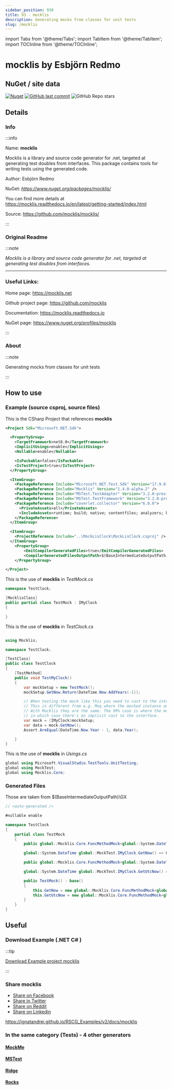 ```yaml
---
sidebar_position: 930
title: 93 - mocklis
description: Generating mocks from classes for unit tests
slug: /mocklis
---
```

import Tabs from '@theme/Tabs';
import TabItem from '@theme/TabItem';
import TOCInline from '@theme/TOCInline';

# mocklis  by Esbjörn Redmo


<TOCInline toc={toc}  />

## NuGet / site data
[![Nuget](https://img.shields.io/nuget/dt/mocklis?label=mocklis)](https://www.nuget.org/packages/mocklis/)
[![GitHub last commit](https://img.shields.io/github/last-commit/mocklis/mocklis?label=updated)](https://github.com/mocklis/mocklis/)
![GitHub Repo stars](https://img.shields.io/github/stars/mocklis/mocklis?style=social)

## Details

### Info
:::info

Name: **mocklis**

Mocklis is a library and source code generator for .net, targeted at generating test doubles from interfaces. This package contains tools for writing tests using the generated code.

Author: Esbjörn Redmo

NuGet: 
*https://www.nuget.org/packages/mocklis/*   


You can find more details at https://mocklis.readthedocs.io/en/latest/getting-started/index.html

Source: https://github.com/mocklis/mocklis/

:::

### Original Readme
:::note

*Mocklis is a library and source code generator for .net, targeted at generating test doubles from interfaces.*

----

### Useful Links:

Home page: https://mocklis.net

Github project page: https://github.com/mocklis

Documentation: https://mocklis.readthedocs.io

NuGet page: https://www.nuget.org/profiles/mocklis


:::

### About
:::note

Generating mocks from classes for unit tests


:::

## How to use

### Example (source csproj, source files)

<Tabs>

<TabItem value="csproj" label="CSharp Project">

This is the CSharp Project that references **mocklis**
```xml showLineNumbers {14}
<Project Sdk="Microsoft.NET.Sdk">

  <PropertyGroup>
    <TargetFramework>net8.0</TargetFramework>
    <ImplicitUsings>enable</ImplicitUsings>
    <Nullable>enable</Nullable>

    <IsPackable>false</IsPackable>
    <IsTestProject>true</IsTestProject>
  </PropertyGroup>

  <ItemGroup>
    <PackageReference Include="Microsoft.NET.Test.Sdk" Version="17.9.0-preview-23577-04" />
    <PackageReference Include="Mocklis" Version="1.4.0-alpha.2" />
    <PackageReference Include="MSTest.TestAdapter" Version="3.2.0-preview.23623.1" />
    <PackageReference Include="MSTest.TestFramework" Version="3.2.0-preview.23623.1" />
    <PackageReference Include="coverlet.collector" Version="6.0.0">
      <PrivateAssets>all</PrivateAssets>
      <IncludeAssets>runtime; build; native; contentfiles; analyzers; buildtransitive</IncludeAssets>
    </PackageReference>
  </ItemGroup>

  <ItemGroup>
    <ProjectReference Include="..\MockLisClock\MockLisClock.csproj" />
  </ItemGroup>
	<PropertyGroup>
		<EmitCompilerGeneratedFiles>true</EmitCompilerGeneratedFiles>
		<CompilerGeneratedFilesOutputPath>$(BaseIntermediateOutputPath)\GX</CompilerGeneratedFilesOutputPath>
	</PropertyGroup>

</Project>

```

</TabItem>

  <TabItem value="D:\gth\RSCG_Examples\v2\rscg_examples\Mocklis\src\MockLisTest\TestMock.cs" label="TestMock.cs" >

  This is the use of **mocklis** in *TestMock.cs*

```csharp showLineNumbers 
namespace TestClock;

[MocklisClass]
public partial class TestMock : IMyClock
{

}
```
  </TabItem>

  <TabItem value="D:\gth\RSCG_Examples\v2\rscg_examples\Mocklis\src\MockLisTest\TestClock.cs" label="TestClock.cs" >

  This is the use of **mocklis** in *TestClock.cs*

```csharp showLineNumbers 

using Mocklis;

namespace TestClock;

[TestClass]
public class TestClock
{
    [TestMethod]
    public void TestMyClock()
    {
        var mockSetup = new TestMock();
        mockSetup.GetNow.Return(DateTime.Now.AddYears(-1));

        // When testing the mock like this you need to cast to the interface.
        // This is different from e.g. Moq where the mocked instance and the 'programming interface' are different things.
        // With Mocklis they are the same. The 99% case is where the mock is passed to another constructor as a dependency,
        // in which case there's an implicit cast to the interface.
        var mock = (IMyClock)mockSetup;
        var data = mock.GetNow();
        Assert.AreEqual(DateTime.Now.Year - 1, data.Year);

    }
}
```
  </TabItem>

  <TabItem value="D:\gth\RSCG_Examples\v2\rscg_examples\Mocklis\src\MockLisTest\Usings.cs" label="Usings.cs" >

  This is the use of **mocklis** in *Usings.cs*

```csharp showLineNumbers 
global using Microsoft.VisualStudio.TestTools.UnitTesting;
global using MockTest;
global using Mocklis.Core;
```
  </TabItem>

</Tabs>

### Generated Files

Those are taken from $(BaseIntermediateOutputPath)\GX

<Tabs>


<TabItem value="D:\gth\RSCG_Examples\v2\rscg_examples\Mocklis\src\MockLisTest\obj\GX\Mocklis.MockGenerator\Mocklis.MockGenerator.MocklisSourceGenerator\TestClock.TestMock.g.cs" label="TestClock.TestMock.g.cs" >


```csharp showLineNumbers 
// <auto-generated />

#nullable enable

namespace TestClock
{
    partial class TestMock
    {
        public global::Mocklis.Core.FuncMethodMock<global::System.DateTime> GetNow { get; }

        global::System.DateTime global::MockTest.IMyClock.GetNow() => GetNow.Call();

        public global::Mocklis.Core.FuncMethodMock<global::System.DateTime> GetUtcNow { get; }

        global::System.DateTime global::MockTest.IMyClock.GetUtcNow() => GetUtcNow.Call();

        public TestMock() : base()
        {
            this.GetNow = new global::Mocklis.Core.FuncMethodMock<global::System.DateTime>(this, "TestMock", "IMyClock", "GetNow", "GetNow", global::Mocklis.Core.Strictness.Lenient);
            this.GetUtcNow = new global::Mocklis.Core.FuncMethodMock<global::System.DateTime>(this, "TestMock", "IMyClock", "GetUtcNow", "GetUtcNow", global::Mocklis.Core.Strictness.Lenient);
        }
    }
}

```

  </TabItem>


</Tabs>

## Useful

### Download Example (.NET  C# )

:::tip

[Download Example project mocklis ](/sources/mocklis.zip)

:::


### Share mocklis 

<ul>
  <li><a href="https://www.facebook.com/sharer/sharer.php?u=https%3A%2F%2Fignatandrei.github.io%2FRSCG_Examples%2Fv2%2Fdocs%2Fmocklis&quote=mocklis" title="Share on Facebook" target="_blank">Share on Facebook</a></li>
  <li><a href="https://twitter.com/intent/tweet?source=https%3A%2F%2Fignatandrei.github.io%2FRSCG_Examples%2Fv2%2Fdocs%2Fmocklis&text=mocklis:%20https%3A%2F%2Fignatandrei.github.io%2FRSCG_Examples%2Fv2%2Fdocs%2Fmocklis" target="_blank" title="Tweet">Share in Twitter</a></li>
  <li><a href="http://www.reddit.com/submit?url=https%3A%2F%2Fignatandrei.github.io%2FRSCG_Examples%2Fv2%2Fdocs%2Fmocklis&title=mocklis" target="_blank" title="Submit to Reddit">Share on Reddit</a></li>
  <li><a href="http://www.linkedin.com/shareArticle?mini=true&url=https%3A%2F%2Fignatandrei.github.io%2FRSCG_Examples%2Fv2%2Fdocs%2Fmocklis&title=mocklis&summary=&source=https%3A%2F%2Fignatandrei.github.io%2FRSCG_Examples%2Fv2%2Fdocs%2Fmocklis" target="_blank" title="Share on LinkedIn">Share on Linkedin</a></li>
</ul>

https://ignatandrei.github.io/RSCG_Examples/v2/docs/mocklis

### In the same category (Tests) - 4 other generators


#### [MockMe](/docs/MockMe)


#### [MSTest](/docs/MSTest)


#### [Ridge](/docs/Ridge)


#### [Rocks](/docs/Rocks)

